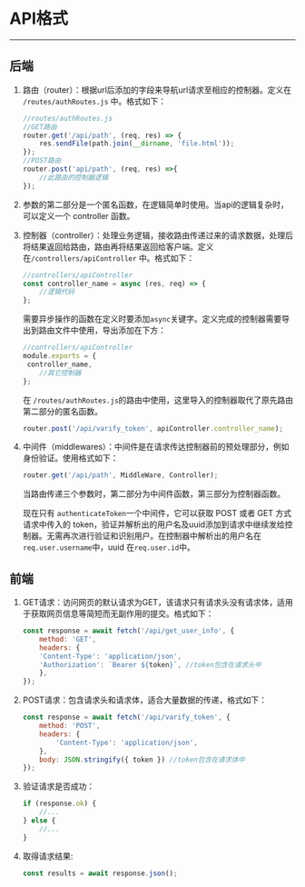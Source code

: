 # API格式

---

## 后端

1. 路由（router）：根据url后添加的字段来导航url请求至相应的控制器。定义在 ```/routes/authRoutes.js``` 中。格式如下：

   ```js
   //routes/authRoutes.js
   //GET路由
   router.get('/api/path', (req, res) => {
       res.sendFile(path.join(__dirname, 'file.html'));
   });
   //POST路由
   router.post('api/path', (req, res) =>{
       //此路由的控制器逻辑
   });
   ```

2. 参数的第二部分是一个匿名函数，在逻辑简单时使用。当api的逻辑复杂时，可以定义一个 controller 函数。

3. 控制器（controller）：处理业务逻辑，接收路由传递过来的请求数据，处理后将结果返回给路由，路由再将结果返回给客户端。定义在``` /controllers/apiController ``` 中。格式如下：

   ```js
   //controllers/apiController
   const controller_name = async (res, req) => {
       //逻辑代码
   };
   ```

   需要异步操作的函数在定义时要添加```async```关键字。定义完成的控制器需要导出到路由文件中使用，导出添加在下方：

   ```js
   //controllers/apiController
   module.exports = {
   	controller_name,
       //其它控制器
   };
   ```

   在 ```/routes/authRoutes.js```的路由中使用，这里导入的控制器取代了原先路由第二部分的匿名函数。

   ```js
   router.post('/api/varify_token', apiController.controller_name);
   ```

4. 中间件（middlewares）：中间件是在请求传达控制器前的预处理部分，例如身份验证。使用格式如下：

   ```js
   router.get('/api/path', MiddleWare, Controller);
   ```

   当路由传递三个参数时，第二部分为中间件函数，第三部分为控制器函数。

   现在只有 ```authenticateToken```一个中间件，它可以获取 POST 或者 GET 方式请求中传入的 token，验证并解析出的用户名及uuid添加到请求中继续发给控制器。无需再次进行验证和识别用户。在控制器中解析出的用户名在```req.user.username```中，uuid 在```req.user.id```中。

## 前端

1. GET请求：访问网页的默认请求为GET，该请求只有请求头没有请求体，适用于获取网页信息等简短而无副作用的提交。格式如下：

    ```js
    const response = await fetch('/api/get_user_info', {
        method: 'GET',
        headers: {
        'Content-Type': 'application/json',
        'Authorization': `Bearer ${token}`,	//token包含在请求头中
        },
    });
    ```

2. POST请求：包含请求头和请求体，适合大量数据的传递，格式如下：

    ```js
    const response = await fetch('/api/varify_token', {
        method: 'POST',
        headers: {
            'Content-Type': 'application/json',
        },
        body: JSON.stringify({ token })	//token包含在请求体中
    });
    ```

3. 验证请求是否成功：

    ```js
    if (response.ok) {
        //...
    } else {
        //...
    }
    ```

4. 取得请求结果:

    ```js
    const results = await response.json();
    ```


